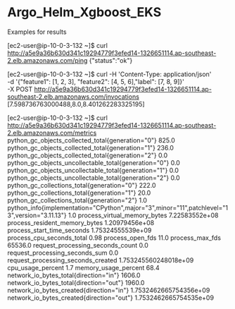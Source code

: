 # Argo_Helm_Xgboost_EKS

Examples for results 

[ec2-user@ip-10-0-3-132 ~]$ curl http://a5e9a36b630d341c19294779f3efed14-1326651114.ap-southeast-2.elb.amazonaws.com/ping
{"status":"ok"}

[ec2-user@ip-10-0-3-132 ~]$ curl -H 'Content-Type: application/json' \
   -d '{"feature1": [1, 2, 3], "feature2": [4, 5, 6],"label": [7, 8, 9]}' \
   -X POST http://a5e9a36b630d341c19294779f3efed14-1326651114.ap-southeast-2.elb.amazonaws.com/invocations
[7.598736763000488,8.0,8.401262283325195]


[ec2-user@ip-10-0-3-132 ~]$ curl http://a5e9a36b630d341c19294779f3efed14-1326651114.ap-southeast-2.elb.amazonaws.com/metrics
python_gc_objects_collected_total{generation="0"} 825.0
python_gc_objects_collected_total{generation="1"} 236.0
python_gc_objects_collected_total{generation="2"} 0.0
python_gc_objects_uncollectable_total{generation="0"} 0.0
python_gc_objects_uncollectable_total{generation="1"} 0.0
python_gc_objects_uncollectable_total{generation="2"} 0.0
python_gc_collections_total{generation="0"} 222.0
python_gc_collections_total{generation="1"} 20.0
python_gc_collections_total{generation="2"} 1.0
python_info{implementation="CPython",major="3",minor="11",patchlevel="13",version="3.11.13"} 1.0
process_virtual_memory_bytes 7.22583552e+08
process_resident_memory_bytes 1.20979456e+08
process_start_time_seconds 1.75324555539e+09
process_cpu_seconds_total 0.98
process_open_fds 11.0
process_max_fds 65536.0
request_processing_seconds_count 0.0
request_processing_seconds_sum 0.0
request_processing_seconds_created 1.753245560248018e+09
cpu_usage_percent 1.7
memory_usage_percent 68.4
network_io_bytes_total{direction="in"} 1606.0
network_io_bytes_total{direction="out"} 1960.0
network_io_bytes_created{direction="in"} 1.7532462665754356e+09
network_io_bytes_created{direction="out"} 1.7532462665754535e+09
